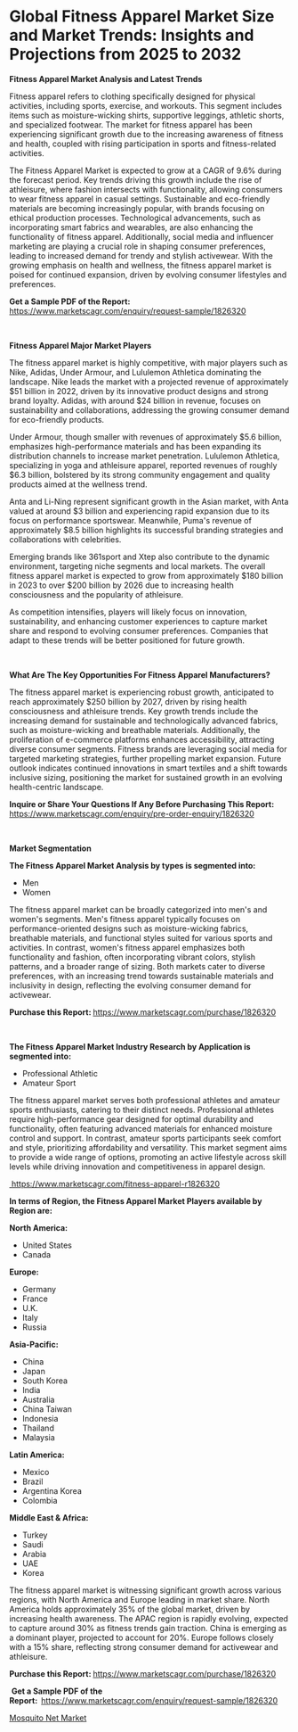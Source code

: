 <p><h1>Global Fitness Apparel Market Size and Market Trends: Insights and Projections from 2025 to 2032</h1></p><p><strong>Fitness Apparel Market Analysis and Latest Trends</strong></p>
<p><p>Fitness apparel refers to clothing specifically designed for physical activities, including sports, exercise, and workouts. This segment includes items such as moisture-wicking shirts, supportive leggings, athletic shorts, and specialized footwear. The market for fitness apparel has been experiencing significant growth due to the increasing awareness of fitness and health, coupled with rising participation in sports and fitness-related activities.</p><p>The Fitness Apparel Market is expected to grow at a CAGR of 9.6% during the forecast period. Key trends driving this growth include the rise of athleisure, where fashion intersects with functionality, allowing consumers to wear fitness apparel in casual settings. Sustainable and eco-friendly materials are becoming increasingly popular, with brands focusing on ethical production processes. Technological advancements, such as incorporating smart fabrics and wearables, are also enhancing the functionality of fitness apparel. Additionally, social media and influencer marketing are playing a crucial role in shaping consumer preferences, leading to increased demand for trendy and stylish activewear. With the growing emphasis on health and wellness, the fitness apparel market is poised for continued expansion, driven by evolving consumer lifestyles and preferences.</p></p>
<p><strong>Get a Sample PDF of the Report:&nbsp;</strong> <a href="https://www.marketscagr.com/enquiry/request-sample/1826320?utm_campaign=1948&utm_medium=2&utm_source=Github&utm_content=ia&utm_term=04042025&utm_id=fitness-apparel">https://www.marketscagr.com/enquiry/request-sample/1826320</a></p>
<p>&nbsp;</p>
<p><strong>Fitness Apparel Major Market Players</strong></p>
<p><p>The fitness apparel market is highly competitive, with major players such as Nike, Adidas, Under Armour, and Lululemon Athletica dominating the landscape. Nike leads the market with a projected revenue of approximately $51 billion in 2022, driven by its innovative product designs and strong brand loyalty. Adidas, with around $24 billion in revenue, focuses on sustainability and collaborations, addressing the growing consumer demand for eco-friendly products.</p><p>Under Armour, though smaller with revenues of approximately $5.6 billion, emphasizes high-performance materials and has been expanding its distribution channels to increase market penetration. Lululemon Athletica, specializing in yoga and athleisure apparel, reported revenues of roughly $6.3 billion, bolstered by its strong community engagement and quality products aimed at the wellness trend.</p><p>Anta and Li-Ning represent significant growth in the Asian market, with Anta valued at around $3 billion and experiencing rapid expansion due to its focus on performance sportswear. Meanwhile, Puma's revenue of approximately $8.5 billion highlights its successful branding strategies and collaborations with celebrities.</p><p>Emerging brands like 361sport and Xtep also contribute to the dynamic environment, targeting niche segments and local markets. The overall fitness apparel market is expected to grow from approximately $180 billion in 2023 to over $200 billion by 2026 due to increasing health consciousness and the popularity of athleisure.</p><p>As competition intensifies, players will likely focus on innovation, sustainability, and enhancing customer experiences to capture market share and respond to evolving consumer preferences. Companies that adapt to these trends will be better positioned for future growth.</p></p>
<p>&nbsp;</p>
<p><strong>What Are The Key Opportunities For Fitness Apparel Manufacturers?</strong></p>
<p><p>The fitness apparel market is experiencing robust growth, anticipated to reach approximately $250 billion by 2027, driven by rising health consciousness and athleisure trends. Key growth trends include the increasing demand for sustainable and technologically advanced fabrics, such as moisture-wicking and breathable materials. Additionally, the proliferation of e-commerce platforms enhances accessibility, attracting diverse consumer segments. Fitness brands are leveraging social media for targeted marketing strategies, further propelling market expansion. Future outlook indicates continued innovations in smart textiles and a shift towards inclusive sizing, positioning the market for sustained growth in an evolving health-centric landscape.</p></p>
<p><strong>Inquire or Share Your Questions If Any Before Purchasing This Report:</strong> <a href="https://www.marketscagr.com/enquiry/pre-order-enquiry/1826320?utm_campaign=1948&utm_medium=2&utm_source=Github&utm_content=ia&utm_term=04042025&utm_id=fitness-apparel">https://www.marketscagr.com/enquiry/pre-order-enquiry/1826320</a></p>
<p>&nbsp;</p>
<p><strong>Market Segmentation</strong></p>
<p><strong>The Fitness Apparel Market Analysis by types is segmented into:</strong></p>
<p><ul><li>Men</li><li>Women</li></ul></p>
<p><p>The fitness apparel market can be broadly categorized into men's and women's segments. Men's fitness apparel typically focuses on performance-oriented designs such as moisture-wicking fabrics, breathable materials, and functional styles suited for various sports and activities. In contrast, women's fitness apparel emphasizes both functionality and fashion, often incorporating vibrant colors, stylish patterns, and a broader range of sizing. Both markets cater to diverse preferences, with an increasing trend towards sustainable materials and inclusivity in design, reflecting the evolving consumer demand for activewear.</p></p>
<p><strong>Purchase this Report:&nbsp;</strong><a href="https://www.marketscagr.com/purchase/1826320?utm_campaign=1948&utm_medium=2&utm_source=Github&utm_content=ia&utm_term=04042025&utm_id=fitness-apparel">https://www.marketscagr.com/purchase/1826320</a></p>
<p>&nbsp;</p>
<p><strong>The Fitness Apparel Market Industry Research by Application is segmented into:</strong></p>
<p><ul><li>Professional Athletic</li><li>Amateur Sport</li></ul></p>
<p><p>The fitness apparel market serves both professional athletes and amateur sports enthusiasts, catering to their distinct needs. Professional athletes require high-performance gear designed for optimal durability and functionality, often featuring advanced materials for enhanced moisture control and support. In contrast, amateur sports participants seek comfort and style, prioritizing affordability and versatility. This market segment aims to provide a wide range of options, promoting an active lifestyle across skill levels while driving innovation and competitiveness in apparel design.</p></p>
<p><a href="https://www.marketscagr.com/fitness-apparel-r1826320?utm_campaign=1948&utm_medium=2&utm_source=Github&utm_content=ia&utm_term=04042025&utm_id=fitness-apparel">&nbsp;https://www.marketscagr.com/fitness-apparel-r1826320</a></p>
<p><strong>In terms of Region, the Fitness Apparel Market Players available by Region are:</strong></p>
<p>
    <p> <strong> North America: </strong>
        <ul>
            <li>United States</li>
            <li>Canada</li>
        </ul>
        </p> 
    <p> <strong> Europe: </strong>
        <ul>
            <li>Germany</li>
            <li>France</li>
            <li>U.K.</li>
            <li>Italy</li>
            <li>Russia</li>
        </ul>
        </p> 
    <p> <strong> Asia-Pacific: </strong>
        <ul>
            <li>China</li>
            <li>Japan</li>
            <li>South Korea</li>
            <li>India</li>
            <li>Australia</li>
            <li>China Taiwan</li>
            <li>Indonesia</li>
            <li>Thailand</li>
            <li>Malaysia</li>
        </ul>
        </p> 
    <p> <strong> Latin America: </strong>
        <ul>
            <li>Mexico</li>
            <li>Brazil</li>
            <li>Argentina Korea</li>
            <li>Colombia</li>
        </ul>
        </p> 
    <p> <strong> Middle East & Africa: </strong>
        <ul>
            <li>Turkey</li>
            <li>Saudi</li>
            <li>Arabia</li>
            <li>UAE</li>
            <li>Korea</li>
        </ul>
    </p>
    </p>
<p><p>The fitness apparel market is witnessing significant growth across various regions, with North America and Europe leading in market share. North America holds approximately 35% of the global market, driven by increasing health awareness. The APAC region is rapidly evolving, expected to capture around 30% as fitness trends gain traction. China is emerging as a dominant player, projected to account for 20%. Europe follows closely with a 15% share, reflecting strong consumer demand for activewear and athleisure.</p></p>
<p><strong>Purchase this Report: </strong><a href="https://www.marketscagr.com/purchase/1826320?utm_campaign=1948&utm_medium=2&utm_source=Github&utm_content=ia&utm_term=04042025&utm_id=fitness-apparel">https://www.marketscagr.com/purchase/1826320</a></p>
<p>&nbsp;<strong>Get a Sample PDF of the Report:&nbsp;&nbsp;</strong><a href="https://www.marketscagr.com/enquiry/request-sample/1826320?utm_campaign=1948&utm_medium=2&utm_source=Github&utm_content=ia&utm_term=04042025&utm_id=fitness-apparel">https://www.marketscagr.com/enquiry/request-sample/1826320</a></p>
<p><strong></strong></p>
<p><p><a href="https://github.com/rahu1506/Market-Research-Report-List-7/blob/main/mosquito-net-market.md?utm_campaign=1948&utm_medium=2&utm_source=Github&utm_content=ia&utm_term=04042025&utm_id=fitness-apparel">Mosquito Net Market</a></p></p>